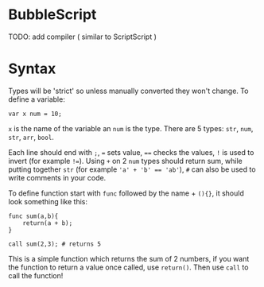 # BubbleScript

TODO: add compiler ( similar to ScriptScript )

# Syntax

Types will be 'strict' so unless manually converted they won't change.
To define a variable:
```
var x num = 10;
```

`x` is the name of the variable an `num` is the type. There are 5 types: 
`str`, `num`, `str`, `arr`, `bool`.

Each line should end with `;`, `=` sets value, `==` checks the values, `!` is used to invert (for example `!=`).
Using `+` on 2 `num` types should return sum, while putting together `str` (for example `'a' + 'b' == 'ab'`),
`#` can also be used to write comments in your code.

To define function start with `func` followed by the name + `(){}`, it should look something like this:
```
func sum(a,b){
    return(a + b);
}

call sum(2,3); # returns 5
```
This is a simple function which returns the sum of 2 numbers, if you want the function to return a value once called, use `return()`. Then use `call` to call the function!